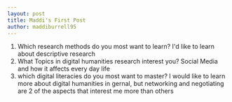 ```yaml
---
layout: post
title: Maddi's First Post
author: maddiburrell95
---
```

1. Which research methods do you most want to learn?
  I'd like to learn about descriptive research 
2. What Topics in digital humanities research interest you?
  Social Media and how it affects every day life
3. which digital literacies do you most want to master?
  I would like to learn more about digital humanities in gernal, but networking and negotiating are 2 of the aspects that interest me more than others
